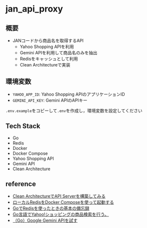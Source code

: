 # jan_api_proxy

## 概要

- JANコードから商品名を取得するAPI
    - Yahoo Shopping APIを利用
    - Gemini APIを利用して商品名のみを抽出
    - Redisをキャッシュとして利用
    - Clean Architectureで実装

## 環境変数

- `YAHOO_APP_ID`: Yahoo Shopping APIのアプリケーションID
- `GEMINI_API_KEY`: Gemini APIのAPIキー

`.env.example`をコピーして`.env`を作成し，環境変数を設定してください

## Tech Stack

- Go
- Redis
- Docker
- Docker Compose
- Yahoo Shopping API
- Gemini API
- Clean Architecture

## reference

- [Clean ArchitectureでAPI Serverを構築してみる](https://qiita.com/hirotakan/items/698c1f5773a3cca6193e)
- [ローカルRedisをDocker Composeを使って起動する](https://zenn.dev/ring_belle/articles/docker-compose-redis)
- [GoでRedisを使ったときの基本の備忘録](https://qiita.com/tsukasaI/items/8f043af2db69c41f9724)
- [Go言語でYahoo!ショッピングの商品検索を行う。](https://qiita.com/takishita2nd/items/8358b83ef2653ad371d3)
- [（Go）Google Gemini APIを試す](https://zenn.dev/moutend/articles/aed9763635b32d)